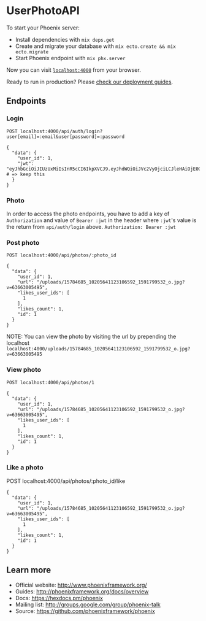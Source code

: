 # UserPhotoAPI

To start your Phoenix server:

  * Install dependencies with `mix deps.get`
  * Create and migrate your database with `mix ecto.create && mix ecto.migrate`
  * Start Phoenix endpoint with `mix phx.server`

Now you can visit [`localhost:4000`](http://localhost:4000) from your browser.

Ready to run in production? Please [check our deployment guides](http://www.phoenixframework.org/docs/deployment).

## Endpoints
### Login
`POST localhost:4000/api/auth/login?user[email]=:email&user[password]=:password`
```
{
  "data": {
    "user_id": 1,
    "jwt": "eyJhbGciOiJIUzUxMiIsInR5cCI6IkpXVCJ9.eyJhdWQiOiJVc2VyOjciLCJleHAiOjE0OTgzNzg4MjIsImlhdCI6MTQ5NTc4NjgyMiwiaXNzIjoiVXNlclBob3RvQVBJIiwianRpIjoiZDFlYWYwNmUtMzIxNS00ODE4LWEwZTAtOWViMzViOGQ0ODZkIiwicGVtIjp7fSwic3ViIjoiVXNlcjo3IiwidHlwIjoiYWNjZXNzIn0.pWPkuiBjYIrNCOOXZwAL5jRYPddrtxLxGkwoef40AwwWuqNFCjReJdDMh4m2d_dbTPIeqAZCcfqwomAYPMTPCw"  # => keep this
  }
}
```


### Photo
In order to access the photo endpoints, you have to add a key of `Authorization` and value of `Bearer :jwt` in the header where `:jwt`'s value is the return from `api/auth/login` above.
`Authorization: Bearer :jwt`

### Post photo
`POST localhost:4000/api/photos/:photo_id`
```
{
  "data": {
    "user_id": 1,
    "url": "/uploads/15784685_10205641123106592_1591799532_o.jpg?v=63663005495",
    "likes_user_ids": [
      1
    ],
    "likes_count": 1,
    "id": 1
  }
}
```
NOTE: You can view the photo by visiting the url by prepending the localhost `localhost:4000/uploads/15784685_10205641123106592_1591799532_o.jpg?v=63663005495`

### View photo
`POST localhost:4000/api/photos/1`
```
{
  "data": {
    "user_id": 1,
    "url": "/uploads/15784685_10205641123106592_1591799532_o.jpg?v=63663005495",
    "likes_user_ids": [
      1
    ],
    "likes_count": 1,
    "id": 1
  }
}
```

### Like a photo
POST localhost:4000/api/photos/:photo_id/like
```
{
  "data": {
    "user_id": 1,
    "url": "/uploads/15784685_10205641123106592_1591799532_o.jpg?v=63663005495",
    "likes_user_ids": [
      1
    ],
    "likes_count": 1,
    "id": 1
  }
}
```

## Learn more

  * Official website: http://www.phoenixframework.org/
  * Guides: http://phoenixframework.org/docs/overview
  * Docs: https://hexdocs.pm/phoenix
  * Mailing list: http://groups.google.com/group/phoenix-talk
  * Source: https://github.com/phoenixframework/phoenix
